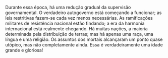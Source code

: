 ﻿Durante essa época, há uma redução gradual da supervisão governamental. O verdadeiro autogoverno está começando a funcionar; as leis restritivas fazem-se cada vez menos necessárias. As ramificações militares de resistência nacional estão findando; a era da harmonia internacional está realmente chegando. Há muitas nações, a maioria determinada pela distribuição de terras; mas há apenas uma raça, uma língua e uma religião. Os assuntos dos mortais alcançaram um ponto quase utópico, mas não completamente ainda. Essa é verdadeiramente uma idade grande e gloriosa!